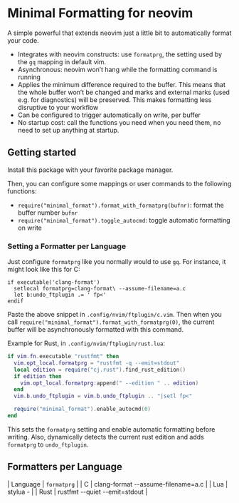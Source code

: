 # Minimal Formatting for neovim

A simple powerful that extends neovim just a little bit to automatically format your code.

* Integrates with neovim constructs: use `formatprg`, the setting used by the `gq` mapping in default vim.
* Asynchronous: neovim won’t hang while the formatting command is running
* Applies the minimum difference required to the buffer. This means that the whole buffer won’t be changed and marks and external marks (used e.g. for diagnostics) will be preserved. This makes formatting less disruptive to your workflow
* Can be configured to trigger automatically on write, per buffer
* No startup cost: call the functions you need when you need them, no need to set up anything at startup.

## Getting started

Install this package with your favorite package manager.

Then, you can configure some mappings or user commands to the following functions:
* `require("minimal_format").format_with_formatprg(bufnr)`: format the buffer number `bufnr`
* `require("minimal_format").toggle_autocmd`: toggle automatic formatting on write

### Setting a Formatter per Language

Just configure `formatprg` like you normally would to use `gq`. For instance, it might look like this for C:
```vim
if executable('clang-format')
  setlocal formatprg=clang-format\ --assume-filename=a.c
  let b:undo_ftplugin .= ' fp<'
endif
```
Paste the above snippet in `.config/nvim/ftplugin/c.vim`.
Then when you call `require("minimal_format").format_with_formatprg(0)`, the current buffer will be asynchronously formatted with this command.

Example for Rust, in `.config/nvim/ftplugin/rust.lua`:
```lua
if vim.fn.executable "rustfmt" then
  vim.opt_local.formatprg = "rustfmt -q --emit=stdout"
  local edition = require("cj.rust").find_rust_edition()
  if edition then
    vim.opt_local.formatprg:append(" --edition " .. edition)
  end
  vim.b.undo_ftplugin = vim.b.undo_ftplugin .. "|setl fp<"

  require("minimal_format").enable_autocmd(0)
end
```
This sets the `formatprg` setting and enable automatic formatting before writing. Also, dynamically detects the current rust edition and adds `formatprg` to `undo_ftplugin`.

## Formatters per Language

| Language | `formatprg`                        |
| C        | clang-format --assume-filename=a.c |
| Lua      | stylua -                           |
| Rust     | rustfmt --quiet --emit=stdout      |
